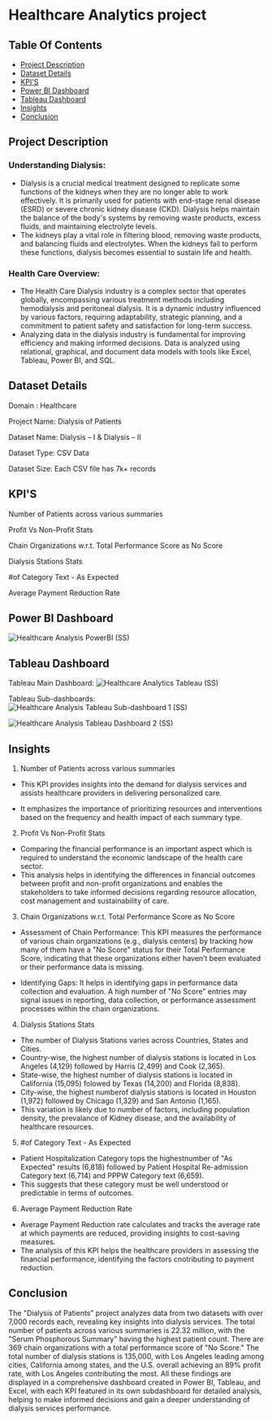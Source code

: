 # Healthcare Analytics project

## Table Of Contents
- [Project Description](#project-description)
- [Dataset Details](#dataset-details)
- [KPI'S](#kpis)
- [Power BI Dashboard](#power-bi-dashboard)
- [Tableau Dashboard](#tableau-dashboard)
- [Insights](#insights)
- [Conclusion](#conclusion)

## Project Description

### Understanding Dialysis:
- Dialysis is a crucial medical treatment designed to replicate some functions of the kidneys when they are no longer able to work effectively. It is primarily used for patients with end-stage renal disease (ESRD) 
  or severe chronic kidney disease (CKD). Dialysis helps maintain the balance of the body's systems by removing waste products, excess fluids, and maintaining electrolyte levels.
- The kidneys play a vital role in filtering blood, removing waste products, and balancing fluids and electrolytes. When the kidneys fail to perform these functions, dialysis becomes essential to sustain life and 
  health.

### Health Care Overview:
- The Health Care Dialysis industry is a complex sector that operates globally, encompassing various treatment methods including hemodialysis and peritoneal dialysis. It is a dynamic industry influenced by various 
 factors, requiring adaptability, strategic planning, and a commitment to patient safety and satisfaction for long-term success.
- Analyzing data in the dialysis industry is fundamental for improving efficiency and making informed decisions. Data is analyzed using relational, graphical, and document data models with tools like Excel, 
  Tableau, Power BI, and SQL.

## Dataset Details

Domain : Healthcare

Project Name: Dialysis of Patients

Dataset Name: Dialysis – I & Dialysis – II

Dataset Type: CSV Data

Dataset Size: Each CSV file has 7k+ records

## KPI'S
Number of Patients across various summaries

Profit Vs Non-Profit Stats

Chain Organizations w.r.t. Total Performance Score as No Score

Dialysis Stations Stats

#of Category Text  - As Expected

Average Payment Reduction Rate

## Power BI Dashboard

![Healthcare Analysis PowerBI (SS)](https://github.com/user-attachments/assets/709101e6-d3b6-471c-a743-4d2de3bedb78)

## Tableau Dashboard

Tableau Main Dashboard:
![Healthcare Analytics Tableau (SS)](https://github.com/user-attachments/assets/85367f61-7c35-4b0e-8d03-c7b044f3da32)

Tableau Sub-dashboards:
![Healthcare Analysis Tableau Sub-dashboard 1 (SS)](https://github.com/user-attachments/assets/6e29d351-1f2d-4ca8-8e47-68cab048d163)

![Healthcare Analysis Tableau Dashboard 2 (SS)](https://github.com/user-attachments/assets/d19e6dc0-222a-4f79-accd-75a3aca2df0c)

## Insights

1. Number of Patients across various summaries

- This KPI provides insights into the demand for dialysis services and assists healthcare providers in delivering personalized care.

- It emphasizes the importance of prioritizing resources and interventions based on the frequency and health impact of each summary type.

2. Profit Vs Non-Profit Stats

- Comparing the financial performance is an important aspect which is required to understand the economic landscape of the health care sector.
- This analysis helps in identifying the differences in financial outcomes between profit and non-profit organizations and enables the stakeholders to take informed decisions regarding resource allocation, cost 
  management and sustainability of care.

3. Chain Organizations w.r.t. Total Performance Score as No Score

- Assessment of Chain Performance: This KPI measures the performance of various chain organizations (e.g., dialysis centers) by tracking how many of them have a "No Score" status for their Total Performance 
  Score, indicating that these organizations either haven’t been evaluated or their performance data is missing.

- Identifying Gaps: It helps in identifying gaps in performance data collection and evaluation. A high number of "No Score" entries may signal issues in reporting, data collection, or performance assessment 
  processes within the chain organizations.

4. Dialysis Stations Stats
- The number of Dialysis Stations varies across Countries, States and Cities.
- Country-wise, the highest number of dialysis stations is located in Los Angeles (4,129) followed by Harris (2,499) and Cook (2,365).
- State-wise, the highest number of dialysis stations is located in California (15,095) folowed by Texas (14,200) and Florida (8,838).
- City-wise, the highest numberof dialysis stations is located in Houston (1,972) followed by Chicago (1,329) and San Antonio (1,165).
- This variation is likely due to number of factors, including population density, the prevalance of Kidney disease, and the availability of healthcare resources.

5. #of Category Text  - As Expected
- Patient Hospitalization Category tops the highestnumber of "As Expected" results (6,818) followed by Patient Hospital Re-admission Category text (6,714) and PPPW Category text (6,659).
- This suggests that these category must be well understood or predictable in terms of outcomes.

6. Average Payment Reduction Rate
- Average Payment Reduction rate calculates and tracks the average rate at which payments are reduced, providing insights to cost-saving measures.
- The analysis of this KPI helps the healthcare providers in assessing the financial performance, identifying the factors cnotributing to payment reduction.

## Conclusion

The "Dialysis of Patients" project analyzes data from two datasets with over 7,000 records each, revealing key insights into dialysis services. The total number of patients across various summaries is 22.32 million, with the "Serum Phosphorous Summary" having the highest patient count. There are 369 chain organizations with a total performance score of "No Score." The total number of dialysis stations is 135,000, with Los Angeles leading among cities, California among states, and the U.S. overall achieving an 89% profit rate, with Los Angeles contributing the most. All these findings are displayed in a comprehensive dashboard created in Power BI, Tableau, and Excel, with each KPI featured in its own subdashboard for detailed analysis, helping to make informed decisions and gain a deeper understanding of dialysis services performance.





